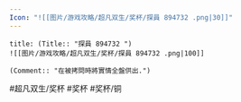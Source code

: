```yaml
---
Icon: "![[图片/游戏攻略/超凡双生/奖杯/探員 894732 .png|30]]"
---
```

```ad-common-bronze-trophy
title: (Title:: "探員 894732 ")
![[图片/游戏攻略/超凡双生/奖杯/探員 894732 .png|100]]

(Comment:: "在被拷問時將實情全盤供出.")
```

#超凡双生/奖杯 #奖杯 #奖杯/铜
